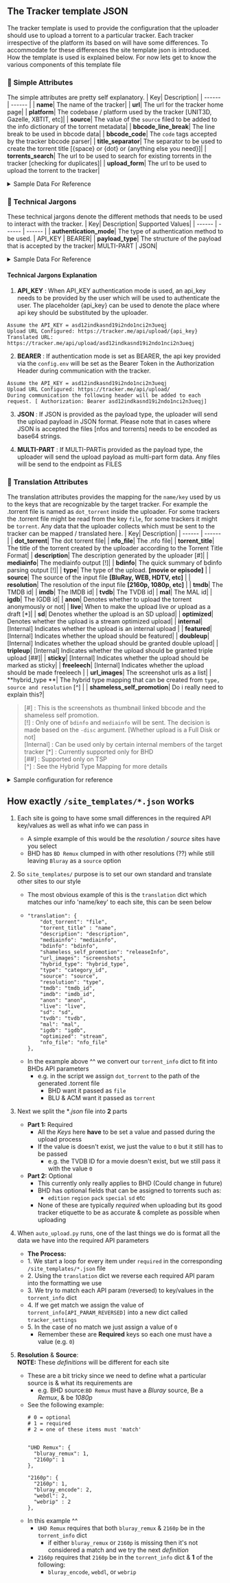 ## The Tracker template JSON
The tracker template is used to provide the configuration that the uploader should use to upload a torrent to a particular tracker. Each tracker irrespective of the platform its based on will have some differences. To accommodate for these differences the site template json is introduced. How the template is used is explained below. For now lets get to know the various components of this template file



### :large_blue_diamond: Simple Attributes
The simple attributes are pretty self explanatory.
| Key| Description|
| ------ | ------ |
| **name**| The name of the tracker|
| **url**| The url for the tracker home page|
| **platform**| The codebase / platform used by the tracker [UNIT3D, Gazelle, XBTIT, etc]|
| **source**| The value of the `source` filed to be added to the info dictionary of the torrent metadata|
| **bbcode_line_break**| The line break to be used in bbcode data|
| **bbcode_code**| The `code` tags accepted by the tracker bbcode parser|
| **title_separator**| The separator to be used to create the torrent title [{space} or {dot} or {anything else you need}]|
| **torrents_search**| The url to be used to search for existing torrents in the tracker [checking for duplicates]|
| **upload_form**| The url to be used to upload the torrent to the tracker|

<details><summary>Sample Data For Reference</summary>

    "name": "Tracker",
    "url": "https://tracker.io/",
    "platform": "TBDev",
    "source": "TKR",
    "bbcode_line_break": "\n",
    "bbcode_code": "[code][/code]",
    "title_separator" : ".",
    "torrents_search": "https://tracker.io/api/torrent",
    "upload_form": "https://tracker.io/api/upload",

</details>



### :large_blue_diamond: Technical Jargons
These technical jargons denote the different methods that needs to be used to interact with the tracker.
| Key| Description| Supported Values|
| ------ | ------ | ------ |
| **authentication_mode**| The type of authentication method to be used. | API_KEY \| BEARER|
| **payload_type**| The structure of the payload that is accepted by the tracker| MULTI-PART \| JSON|

<details><summary>Sample Data For Reference</summary>

    "technical_jargons": {
        "authentication_mode": "BEARER",
        "payload_type": "JSON"
    },

</details>

#### Technical Jargons Explanation

1. **API_KEY** : When API_KEY authentication mode is used, an api_key needs to be provided by the user which will be used to authenticate the user. The placeholder {api_key} can be used to denote the place where api key should be substituted by the uploader.

```
Assume the API_KEY = asd12indkasnd19i2ndo1nci2n3ueqj
Upload URL Configured: https://tracker.me/api/upload/{api_key}
Translated URL: https://tracker.me/api/upload/asd12indkasnd19i2ndo1nci2n3ueqj
```

2. **BEARER** : If authentication mode is set as BEARER, the api key provided via the `config.env` will be set as the Bearer Token in the Authorization Header during communication with the tracker.
```
Assume the API_KEY = asd12indkasnd19i2ndo1nci2n3ueqj
Upload URL Configured: https://tracker.me/api/upload/
During communication the following header will be added to each request. [ Authorization: Bearer asd12indkasnd19i2ndo1nci2n3ueqj]
```

3. **JSON** : If JSON is provided as the payload type, the uploader will send the upload payload in JSON format. Please note that in cases where JSON is accepted the files [nfos and torrents] needs to be encoded as base64 strings.

4. **MULTI-PART** : If MULTI-PARTis provided as the payload type, the uploader will send the upload payload as multi-part form data. Any files will be send to the endpoint as FILES



### :large_blue_diamond: Translation Attributes
The translation attributes provides the mapping for the `name/key` used by us to the keys that are recognizable by the target tracker. For example the .torrent file is named as `dot_torrent` inside the uploader. For some trackers the .torrent file might be read from the key `file`, for some trackers it might be `torrent`. Any data that the uploader collects which must be sent to the tracker can be mapped / translated here.
| Key| Description|
| ------ | ------ |
| **dot_torrent**| The dot torrent file|
| **nfo_file**| The .nfo file|
| **torrent_title**| The title of the torrent created by the uploader according to the Torrent Title Format|
| **description**| The description generated by the uploader [#]|
| **mediainfo**| The mediainfo output [!]|
| **bdinfo**| The quick summary of bdinfo parsing output [!]|
| **type**| The type of the upload. **[movie or episode]** |
| **source**| The source of the input file **[BluRay, WEB, HDTV, etc]** |
| **resolution**| The resolution of the input file **[2160p, 1080p, etc]** |
| **tmdb**| The TMDB id|
| **imdb**| The IMDB id|
| **tvdb**| The TVDB id|
| **mal**| The MAL id|
| **igdb**| The IGDB id|
| **anon**| Denotes whether to upload the torrent anonymously or not|
| **live**| When to make the upload live or upload as a draft [*]|
| **sd**| Denotes whether the upload is an SD upload|
| **optimized**| Denotes whether the upload is a stream optimized upload|
| **internal**| [Internal] Indicates whether the upload is an internal upload |
| **featured**| [Internal] Indicates whether the upload should be featured|
| **doubleup**| [Internal] Indicates whether the upload should be granted double upload|
| **tripleup**| [Internal] Indicates whether the upload should be granted triple upload [##]|
| **sticky**| [Internal] Indicates whether the upload should be marked as sticky|
| **freeleech**| [Internal] Indicates whether the upload should be made freeleech |
| **url_images**| The screenshot urls as a list|
| **hybrid_type **| The hybrid type mapping that can be created from `type, source and resolution` [^] |
| **shameless_self_promotion**| Do i really need to explain this?|

> [#] : This is the screenshots as thumbnail linked bbcode and the shameless self promotion. <br>
[!] : Only one of `bdinfo` and `mediainfo` will be sent. The decision is made based on the `-disc` argument. [Whether upload is a Full Disk or not]<br>
[Internal] : Can be used only by certain internal members of the target tracker
[*] : Currently supported only for BHD<br>
[##] : Supported only on TSP<br>
[^] : See the Hybrid Type Mapping for more details

<details><summary>Sample configuration for reference</summary>

    "translation": {
        "dot_torrent": "torrent",
        "nfo_file": "nfo",
        "torrent_title": "name",
        "description": "description",
        "mediainfo": "mediainfo",
        "bdinfo": "bdinfo",
        "type": "type_id",
        "source": "source_id",
        "resolution": "resolution_id",
        "shameless_self_promotion": "release_notes",
        "url_images": "screenshots",
        "hybrid_type": "category",
        "tmdb": "tmdb",
        "imdb": "imdb",
        "tvdb": "tvdb",
        "mal": "mal",
        "igdb": "igdb",
        "anon": "anonymous",
        "live": "publish",
        "sd": "low_definition",
        "optimized": "stream_optimized",
        "internal": "internal",
        "featured": "featured",
        "doubleup": "doubleup",
        "tripleup": "tripleup",
        "sticky": "sticky",
        "freeleech": "free"
    }

</details>

## How exactly `/site_templates/*.json` works
1. Each site is going to have some small differences in the required API key/values as well as what info we can pass in
    * A simple example of this would be the *resolution / source*  sites have you select
    * BHD has `BD Remux` clumped in with other resolutions (??) while still leaving `Bluray` as a `source` option

2. So `site_templates/` purpose is to set our own standard and translate other sites to our style
    * The most obvious example of this is the `translation` dict which matches our info 'name/key' to each site, this can be seen below
    *
        ```
        "translation": {
            "dot_torrent": "file",
            "torrent_title" : "name",
            "description": "description",
            "mediainfo": "mediainfo",
            "bdinfo": "bdinfo",
            "shameless_self_promotion": "releaseInfo",
            "url_images": "screenshots",
            "hybrid_type": "hybrid_type",
            "type": "category_id",
            "source": "source",
            "resolution": "type",
            "tmdb": "tmdb_id",
            "imdb": "imdb_id",
            "anon": "anon",
            "live": "live",
            "sd": "sd",
            "tvdb": "tvdb",
            "mal": "mal",
            "igdb": "igdb",
            "optimized": "stream",
            "nfo_file": "nfo_file"
        },
        ```
    * In the example above ^^ we convert our `torrent_info` dict to fit into BHDs API parameters
        * e.g. in the script we assign `dot_torrent` to the path of the generated .torrent file 
            * BHD want it passed as `file`
            * BLU & ACM want it passed as `torrent`
3.  Next we split the **.json* file into **2** parts
    * **Part 1:** Required
        * All the *Keys* here **have** to be set a value and passed during the upload process
        * If the value is doesn't exist, we just the value to `0` but it still has to be passed
            * e.g. the TVDB ID for a movie doesn't exist, but we still pass it with the value `0`
    * **Part 2:** Optional
        * This currently only really applies to BHD (Could change in future)
        * BHD has optional fields that can be assigned to torrents such as:
            * `edition` `region` `pack` `special` `sd` etc
        * None of these are typically *required* when uploading but its good tracker etiquette to be as accurate & complete as possible when uploading

4. When `auto_upload.py` runs, one of the last things we do is format all the data we have into the required API parameters
    * **The Process:**
    * 1\. We start a loop for every item under `required` in the corresponding `/site_templates/*.json` file
    * 2\. Using the `translation` dict we reverse each required API param into the formatting we use
    * 3\. We try to match each API param (reversed) to key/values in the `torrent_info` dict
    * 4\. If we get match we assign the value of `torrent_info[API_PARAM_REVERSED]` into a new dict called `tracker_settings`
    * 5\. In the case of no match we just assign a value of `0` 
        * Remember these are **Required** keys so each one must have a value (e.g. `0`)


5. **Resolution** & **Source**:  
    **NOTE:** These *definitions* will be different for each site
    * These are a bit tricky since we need to define what a particular source is & what its requirements are
        * e.g. BHD source:`BD Remux` must have a *Bluray* source, Be a *Remux*, & be *1080p*
    * See the following example:
      ```
      # 0 = optional
      # 1 = required
      # 2 = one of these items must 'match'

      
      "UHD Remux": {
        "bluray_remux": 1,
        "2160p": 1
      },
      
      "2160p": {
        "2160p": 1,
        "bluray_encode": 2,
        "webdl": 2,
        "webrip" : 2
      },
      ```
    * In this example ^^ 
      * `UHD Remux` requires that both `bluray_remux` & `2160p` be in the `torrent_info` dict
        * if either `bluray_remux` or `2160p` is missing then it's not considered a match and we try the next *definition*
      * `2160p` requires that `2160p` be in the `torrent_info` dict & **1** of the following:
        * `bluray_encode`, `webdl`, or `webrip`
